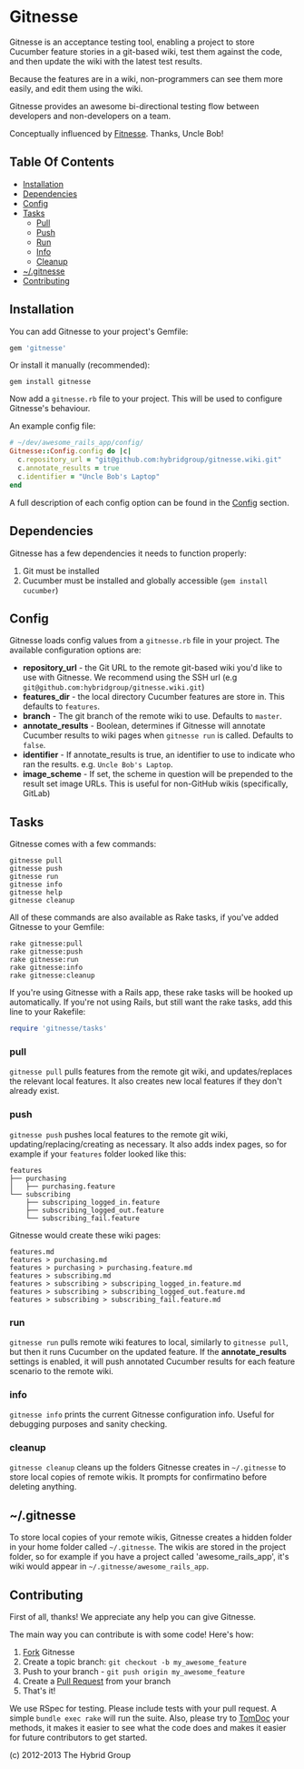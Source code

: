 # Gitnesse

Gitnesse is an acceptance testing tool, enabling a project to store Cucumber
feature stories in a git-based wiki, test them against the code, and then update
the wiki with the latest test results.

Because the features are in a wiki, non-programmers can see them more easily,
and edit them using the wiki.

Gitnesse provides an awesome bi-directional testing flow between developers and
non-developers on a team.

Conceptually influenced by [Fitnesse][]. Thanks, Uncle Bob!

## Table Of Contents
- [Installation](#installation)
- [Dependencies](#dependencies)
- [Config](#config)
- [Tasks](#tasks)
    - [Pull](#pull)
    - [Push](#push)
    - [Run](#run)
    - [Info](#info)
    - [Cleanup](#cleanup)
- [~/.gitnesse](#gitnesse)
- [Contributing](#contributing)

## Installation

You can add Gitnesse to your project's Gemfile:

```ruby
gem 'gitnesse'
```

Or install it manually (recommended):

```
gem install gitnesse
```

Now add a `gitnesse.rb` file to your project. This will be used to configure
Gitnesse's behaviour.

An example config file:

```ruby
# ~/dev/awesome_rails_app/config/
Gitnesse::Config.config do |c|
  c.repository_url = "git@github.com:hybridgroup/gitnesse.wiki.git"
  c.annotate_results = true
  c.identifier = "Uncle Bob's Laptop"
end
```

A full description of each config option can be found in the [Config](#config)
section.


## Dependencies

Gitnesse has a few dependencies it needs to function properly:

1. Git must be installed
2. Cucumber must be installed and globally accessible (`gem install cucumber`)

## Config

Gitnesse loads config values from a `gitnesse.rb` file in your project. The
available configuration options are:

- **repository_url** - the Git URL to the remote git-based wiki you'd like to
  use with Gitnesse. We recommend using the SSH url
  (e.g `git@github.com:hybridgroup/gitnesse.wiki.git`)
- **features_dir** - the local directory Cucumber features are store in. This
  defaults to `features`.
- **branch** - The git branch of the remote wiki to use. Defaults to `master`.
- **annotate_results** - Boolean, determines if Gitnesse will annotate Cucumber
  results to wiki pages when `gitnesse run` is called. Defaults to `false`.
- **identifier** - If annotate_results is true, an identifier to use to indicate
  who ran the results. e.g. `Uncle Bob's Laptop`.
- **image_scheme** - If set, the scheme in question will be prepended to the
  result set image URLs. This is useful for non-GitHub wikis (specifically,
  GitLab)

## Tasks

Gitnesse comes with a few commands:

```
gitnesse pull
gitnesse push
gitnesse run
gitnesse info
gitnesse help
gitnesse cleanup
```

All of these commands are also available as Rake tasks, if you've added Gitnesse
to your Gemfile:

```
rake gitnesse:pull
rake gitnesse:push
rake gitnesse:run
rake gitnesse:info
rake gitnesse:cleanup
```

If you're using Gitnesse with a Rails app, these rake tasks will be hooked up
automatically. If you're not using Rails, but still want the rake tasks, add
this line to your Rakefile:

```ruby
require 'gitnesse/tasks'
```

### pull

`gitnesse pull` pulls features from the remote git wiki, and updates/replaces
the relevant local features. It also creates new local features if they don't
already exist.

### push

`gitnesse push` pushes local features to the remote git wiki,
updating/replacing/creating as necessary. It also adds index pages, so for
example if your `features` folder looked like this:

```
features
├── purchasing
│   ├── purchasing.feature
└── subscribing
    ├── subscriping_logged_in.feature
    ├── subscribing_logged_out.feature
    └── subscribing_fail.feature
```

Gitnesse would create these wiki pages:

```
features.md
features > purchasing.md
features > purchasing > purchasing.feature.md
features > subscribing.md
features > subscribing > subscriping_logged_in.feature.md
features > subscribing > subscribing_logged_out.feature.md
features > subscribing > subscribing_fail.feature.md
```

### run

`gitnesse run` pulls remote wiki features to local, similarly to `gitnesse
pull`, but then it runs Cucumber on the updated feature. If the
**annotate_results** settings is enabled, it will push annotated Cucumber
results for each feature scenario to the remote wiki.

### info

`gitnesse info` prints the current Gitnesse configuration info. Useful for
debugging purposes and sanity checking.

### cleanup

`gitnesse cleanup` cleans up the folders Gitnesse creates in `~/.gitnesse` to
store local copies of remote wikis. It prompts for confirmatino before deleting
anything.

## ~/.gitnesse

To store local copies of your remote wikis, Gitnesse creates a hidden folder in
your home folder called `~/.gitnesse`. The wikis are stored in the project
folder, so for example if you have a project called 'awesome_rails_app', it's
wiki would appear in `~/.gitnesse/awesome_rails_app`.

## Contributing

First of all, thanks! We appreciate any help you can give Gitnesse.

The main way you can contribute is with some code! Here's how:

1. [Fork](https://help.github.com/articles/fork-a-repo) Gitnesse
2. Create a topic branch: `git checkout -b my_awesome_feature`
3. Push to your branch - `git push origin my_awesome_feature`
4. Create a [Pull Request](http://help.github.com/pull-requests/) from your branch
5. That's it!

We use RSpec for testing. Please include tests with your pull request. A simple
`bundle exec rake` will run the suite. Also, please try to [TomDoc][] your
methods, it makes it easier to see what the code does and makes it easier for
future contributors to get started.

(c) 2012-2013 The Hybrid Group

[Fitnesse]: http://fitnesse.org/
[TomDoc]: http://tomdoc.org/
